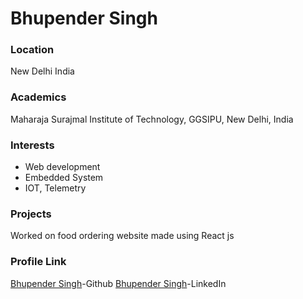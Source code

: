 # Bhupender Singh

### Location

New Delhi India

### Academics

Maharaja Surajmal Institute of Technology, GGSIPU, New Delhi, India

### Interests

- Web development
- Embedded System
- IOT, Telemetry

### Projects

Worked on food ordering website made using React js

### Profile Link

[Bhupender Singh](https://github.com/bhupender0415)-Github
[Bhupender Singh](www.linkedin.com/in/bhupender-singh0415)-LinkedIn
